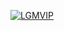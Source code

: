 <a href="https://letsgrowmore.in/vip/" target="_blank" rel="noreferrer"><img src="![image](https://github.com/ashhad25/LGMVIP-DataScience/assets/81470672/50c9fd89-dd1c-42dc-a31c-4ece3d14c86d)" alt="LGMVIP"></a>
